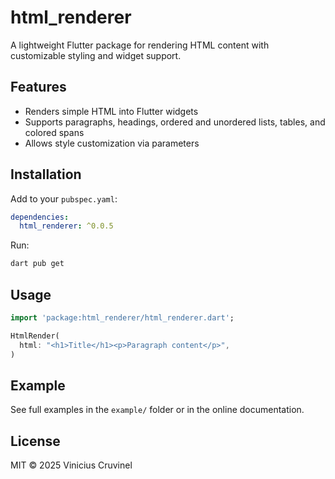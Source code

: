 

# html_renderer

A lightweight Flutter package for rendering HTML content with customizable styling and widget support.

## Features

- Renders simple HTML into Flutter widgets
- Supports paragraphs, headings, ordered and unordered lists, tables, and colored spans
- Allows style customization via parameters

## Installation

Add to your `pubspec.yaml`:

```yaml
dependencies:
  html_renderer: ^0.0.5
```

Run:

```sh
dart pub get
```

## Usage

```dart
import 'package:html_renderer/html_renderer.dart';

HtmlRender(
  html: "<h1>Title</h1><p>Paragraph content</p>",
)
```

## Example

See full examples in the `example/` folder or in the online documentation.

## License

MIT © 2025 Vinicius Cruvinel
